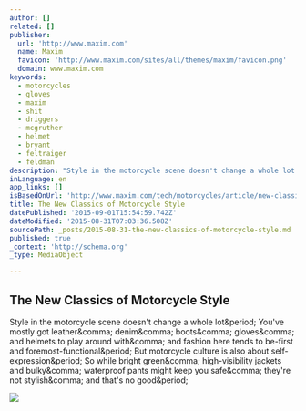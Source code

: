```yaml
---
author: []
related: []
publisher:
  url: 'http://www.maxim.com'
  name: Maxim
  favicon: 'http://www.maxim.com/sites/all/themes/maxim/favicon.png'
  domain: www.maxim.com
keywords:
  - motorcycles
  - gloves
  - maxim
  - shit
  - driggers
  - mcgruther
  - helmet
  - bryant
  - feltraiger
  - feldman
description: "Style in the motorcycle scene doesn't change a whole lot. You've mostly got leather, denim, boots, gloves, and helmets to play around with, and fashion here tends to be-first and foremost-functional. But motorcycle culture is also about self-expression. So while bright green, high-visibility jackets and bulky, waterproof pants might keep you safe, they're not stylish, and that's no good."
inLanguage: en
app_links: []
isBasedOnUrl: 'http://www.maxim.com/tech/motorcycles/article/new-classics-motorcycle-style'
title: The New Classics of Motorcycle Style
datePublished: '2015-09-01T15:54:59.742Z'
dateModified: '2015-08-31T07:03:36.508Z'
sourcePath: _posts/2015-08-31-the-new-classics-of-motorcycle-style.md
published: true
_context: 'http://schema.org'
_type: MediaObject

---
```

<article style=""><h1>The New Classics of Motorcycle Style</h1><p>Style in the motorcycle scene doesn't change a whole lot&amp;period; You've mostly got leather&amp;comma; denim&amp;comma; boots&amp;comma; gloves&amp;comma; and helmets to play around with&amp;comma; and fashion here tends to be-first and foremost-functional&amp;period; But motorcycle culture is also about self-expression&amp;period; So while bright green&amp;comma; high-visibility jackets and bulky&amp;comma; waterproof pants might keep you safe&amp;comma; they're not stylish&amp;comma; and that's no good&amp;period;</p><img src="http://www.maxim.com/sites/default/files/editor/2015/07/motostyle_grifter_article.jpg" /></article>